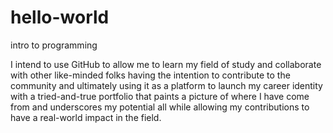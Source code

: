 # hello-world
intro to programming

I intend to use GitHub to allow me to learn my field of study and collaborate with other like-minded folks having the intention to contribute to the community and ultimately using it as a platform to launch my career identity with a tried-and-true portfolio that paints a picture of where I have come from and underscores my potential all while allowing my contributions to have a real-world impact in the field.
